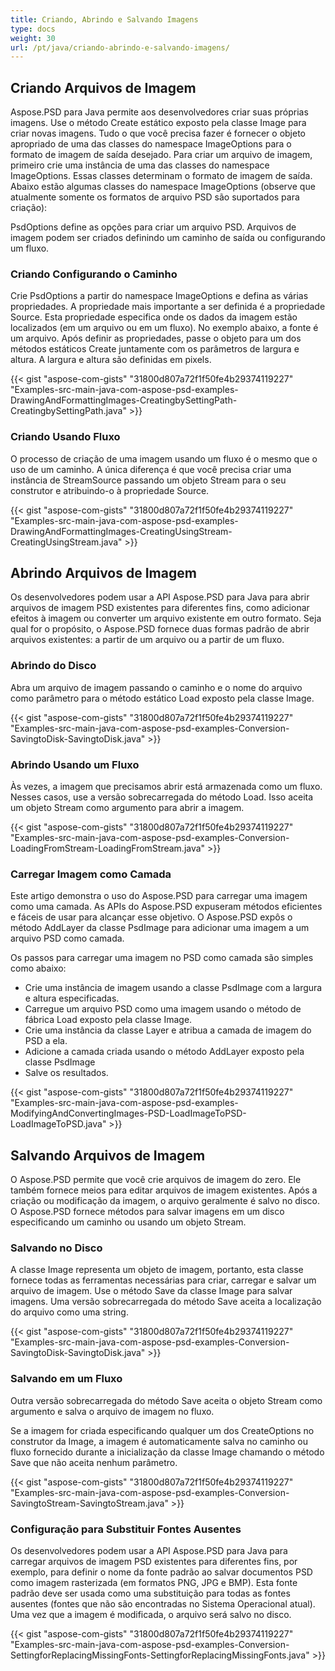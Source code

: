 ```yaml
---
title: Criando, Abrindo e Salvando Imagens
type: docs
weight: 30
url: /pt/java/criando-abrindo-e-salvando-imagens/
---
```


## **Criando Arquivos de Imagem**
Aspose.PSD para Java permite aos desenvolvedores criar suas próprias imagens. Use o método Create estático exposto pela classe Image para criar novas imagens. Tudo o que você precisa fazer é fornecer o objeto apropriado de uma das classes do namespace ImageOptions para o formato de imagem de saída desejado. Para criar um arquivo de imagem, primeiro crie uma instância de uma das classes do namespace ImageOptions. Essas classes determinam o formato de imagem de saída. Abaixo estão algumas classes do namespace ImageOptions (observe que atualmente somente os formatos de arquivo PSD são suportados para criação):

PsdOptions define as opções para criar um arquivo PSD. Arquivos de imagem podem ser criados definindo um caminho de saída ou configurando um fluxo.
### **Criando Configurando o Caminho**
Crie PsdOptions a partir do namespace ImageOptions e defina as várias propriedades. A propriedade mais importante a ser definida é a propriedade Source. Esta propriedade especifica onde os dados da imagem estão localizados (em um arquivo ou em um fluxo). No exemplo abaixo, a fonte é um arquivo. Após definir as propriedades, passe o objeto para um dos métodos estáticos Create juntamente com os parâmetros de largura e altura. A largura e altura são definidas em pixels.



{{< gist "aspose-com-gists" "31800d807a72f1f50fe4b29374119227" "Examples-src-main-java-com-aspose-psd-examples-DrawingAndFormattingImages-CreatingbySettingPath-CreatingbySettingPath.java" >}}
### **Criando Usando Fluxo**
O processo de criação de uma imagem usando um fluxo é o mesmo que o uso de um caminho. A única diferença é que você precisa criar uma instância de StreamSource passando um objeto Stream para o seu construtor e atribuindo-o à propriedade Source.



{{< gist "aspose-com-gists" "31800d807a72f1f50fe4b29374119227" "Examples-src-main-java-com-aspose-psd-examples-DrawingAndFormattingImages-CreatingUsingStream-CreatingUsingStream.java" >}}
## **Abrindo Arquivos de Imagem**
Os desenvolvedores podem usar a API Aspose.PSD para Java para abrir arquivos de imagem PSD existentes para diferentes fins, como adicionar efeitos à imagem ou converter um arquivo existente em outro formato. Seja qual for o propósito, o Aspose.PSD fornece duas formas padrão de abrir arquivos existentes: a partir de um arquivo ou a partir de um fluxo.
### **Abrindo do Disco**
Abra um arquivo de imagem passando o caminho e o nome do arquivo como parâmetro para o método estático Load exposto pela classe Image.



{{< gist "aspose-com-gists" "31800d807a72f1f50fe4b29374119227" "Examples-src-main-java-com-aspose-psd-examples-Conversion-SavingtoDisk-SavingtoDisk.java" >}}
### **Abrindo Usando um Fluxo**
Às vezes, a imagem que precisamos abrir está armazenada como um fluxo. Nesses casos, use a versão sobrecarregada do método Load. Isso aceita um objeto Stream como argumento para abrir a imagem.



{{< gist "aspose-com-gists" "31800d807a72f1f50fe4b29374119227" "Examples-src-main-java-com-aspose-psd-examples-Conversion-LoadingFromStream-LoadingFromStream.java" >}}
### **Carregar Imagem como Camada**
Este artigo demonstra o uso do Aspose.PSD para carregar uma imagem como uma camada. As APIs do Aspose.PSD expuseram métodos eficientes e fáceis de usar para alcançar esse objetivo. O Aspose.PSD expôs o método AddLayer da classe PsdImage para adicionar uma imagem a um arquivo PSD como camada.

Os passos para carregar uma imagem no PSD como camada são simples como abaixo:

- Crie uma instância de imagem usando a classe PsdImage com a largura e altura especificadas.
- Carregue um arquivo PSD como uma imagem usando o método de fábrica Load exposto pela classe Image.
- Crie uma instância da classe Layer e atribua a camada de imagem do PSD a ela.
- Adicione a camada criada usando o método AddLayer exposto pela classe PsdImage
- Salve os resultados.



{{< gist "aspose-com-gists" "31800d807a72f1f50fe4b29374119227" "Examples-src-main-java-com-aspose-psd-examples-ModifyingAndConvertingImages-PSD-LoadImageToPSD-LoadImageToPSD.java" >}}
## **Salvando Arquivos de Imagem**
O Aspose.PSD permite que você crie arquivos de imagem do zero. Ele também fornece meios para editar arquivos de imagem existentes. Após a criação ou modificação da imagem, o arquivo geralmente é salvo no disco. O Aspose.PSD fornece métodos para salvar imagens em um disco especificando um caminho ou usando um objeto Stream.
### **Salvando no Disco**
A classe Image representa um objeto de imagem, portanto, esta classe fornece todas as ferramentas necessárias para criar, carregar e salvar um arquivo de imagem. Use o método Save da classe Image para salvar imagens. Uma versão sobrecarregada do método Save aceita a localização do arquivo como uma string.



{{< gist "aspose-com-gists" "31800d807a72f1f50fe4b29374119227" "Examples-src-main-java-com-aspose-psd-examples-Conversion-SavingtoDisk-SavingtoDisk.java" >}}
### **Salvando em um Fluxo**
Outra versão sobrecarregada do método Save aceita o objeto Stream como argumento e salva o arquivo de imagem no fluxo.

Se a imagem for criada especificando qualquer um dos CreateOptions no construtor da Image, a imagem é automaticamente salva no caminho ou fluxo fornecido durante a inicialização da classe Image chamando o método Save que não aceita nenhum parâmetro.



{{< gist "aspose-com-gists" "31800d807a72f1f50fe4b29374119227" "Examples-src-main-java-com-aspose-psd-examples-Conversion-SavingtoStream-SavingtoStream.java" >}}
### **Configuração para Substituir Fontes Ausentes**
Os desenvolvedores podem usar a API Aspose.PSD para Java para carregar arquivos de imagem PSD existentes para diferentes fins, por exemplo, para definir o nome da fonte padrão ao salvar documentos PSD como imagem rasterizada (em formatos PNG, JPG e BMP). Esta fonte padrão deve ser usada como uma substituição para todas as fontes ausentes (fontes que não são encontradas no Sistema Operacional atual). Uma vez que a imagem é modificada, o arquivo será salvo no disco.



{{< gist "aspose-com-gists" "31800d807a72f1f50fe4b29374119227" "Examples-src-main-java-com-aspose-psd-examples-Conversion-SettingforReplacingMissingFonts-SettingforReplacingMissingFonts.java" >}}
